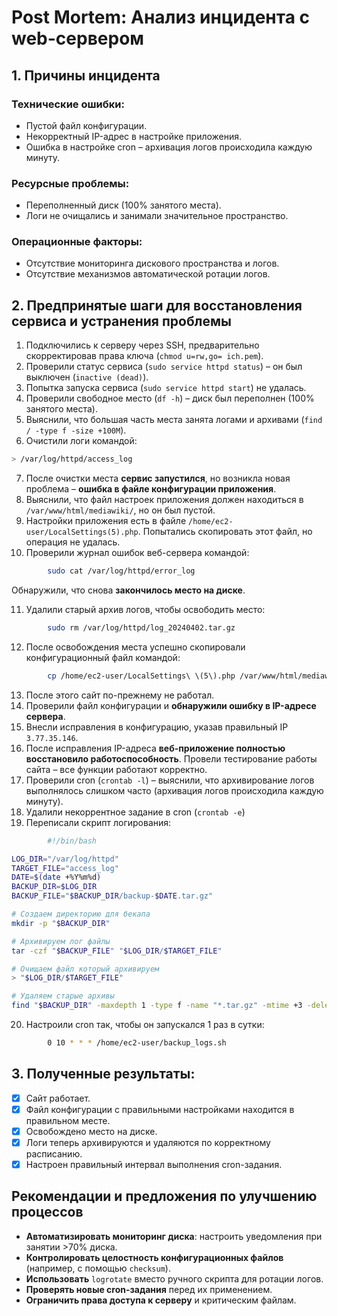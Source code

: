 # Post Mortem: Анализ инцидента с web-сервером

## 1. Причины инцидента

### Технические ошибки:

- Пустой файл конфигурации.
- Некорректный IP-адрес в настройке приложения.
- Ошибка в настройке cron – архивация логов происходила каждую минуту.

### Ресурсные проблемы:

- Переполненный диск (100% занятого места).
- Логи не очищались и занимали значительное пространство.

### Операционные факторы:

- Отсутствие мониторинга дискового пространства и логов.
- Отсутствие механизмов автоматической ротации логов.

## 2. Предпринятые шаги для восстановления сервиса и устранения проблемы

1. Подключились к серверу через SSH, предварительно скорректировав права ключа (`chmod u=rw,go= ich.pem`).
2. Проверили статус сервиса (`sudo service httpd status`) – он был выключен (`inactive (dead)`).
3. Попытка запуска сервиса (`sudo service httpd start`) не удалась.
4. Проверили свободное место (`df -h`) – диск был переполнен (100% занятого места).
5. Выяснили, что большая часть места занята логами и архивами (`find / -type f -size +100M`).
6. Очистили логи командой:

```bash
> /var/log/httpd/access_log
```

7. После очистки места **сервис запустился**, но возникла новая проблема – **ошибка в файле конфигурации приложения**.
8. Выяснили, что файл настроек приложения должен находиться в `/var/www/html/mediawiki/`, но он был пустой.
9. Настройки приложения есть в файле `/home/ec2-user/LocalSettings(5).php`. Попытались скопировать этот файл, но операция не удалась.
10. Проверили журнал ошибок веб-сервера командой:

```bash
        sudo cat /var/log/httpd/error_log
```

Обнаружили, что снова **закончилось место на диске**.

11. Удалили старый архив логов, чтобы освободить место:

```bash
        sudo rm /var/log/httpd/log_20240402.tar.gz
```

12. После освобождения места успешно скопировали конфигурационный файл командой:

```bash
        cp /home/ec2-user/LocalSettings\ \(5\).php /var/www/html/mediawiki/LocalSettings.php
```

13. После этого сайт по-прежнему не работал.
14. Проверили файл конфигурации и **обнаружили ошибку в IP-адресе сервера**.
15. Внесли исправления в конфигурацию, указав правильный IP `3.77.35.146`.
16. После исправления IP-адреса **веб-приложение полностью восстановило работоспособность**. Провели тестирование работы сайта – все функции работают корректно.
17. Проверили cron (`crontab -l`) – выяснили, что архивирование логов выполнялось слишком часто (архивация логов происходила каждую минуту).
18. Удалили некоррентное задание в cron (`crontab -e`)
19. Переписали скрипт логирования:

```bash
        #!/bin/bash

LOG_DIR="/var/log/httpd"
TARGET_FILE="access_log"
DATE=$(date +%Y%m%d)
BACKUP_DIR=$LOG_DIR
BACKUP_FILE="$BACKUP_DIR/backup-$DATE.tar.gz"

# Создаем директорию для бекапа
mkdir -p "$BACKUP_DIR"

# Архивируем лог файлы
tar -czf "$BACKUP_FILE" "$LOG_DIR/$TARGET_FILE"

# Очищаем файл который архивируем
> "$LOG_DIR/$TARGET_FILE"

# Удаляем старые архивы
find "$BACKUP_DIR" -maxdepth 1 -type f -name "*.tar.gz" -mtime +3 -delete
```

20. Настроили cron так, чтобы он запускался 1 раз в сутки:

```bash
        0 10 * * * /home/ec2-user/backup_logs.sh
```

## 3. Полученные результаты:

- [x] Сайт работает.
- [x] Файл конфигурации с правильными настройками находится в правильном месте.
- [x] Освобождено место на диске.
- [x] Логи теперь архивируются и удаляются по корректному расписанию.
- [x] Настроен правильный интервал выполнения cron-задания.

## Pекомендации и предложения по улучшению процессов

- **Автоматизировать мониторинг диска**: настроить уведомления при занятии >70% диска.
- **Контролировать целостность конфигурационных файлов** (например, с помощью `checksum`).
- **Использовать** `logrotate` вместо ручного скрипта для ротации логов.
- **Проверять новые cron-задания** перед их применением.
- **Ограничить права доступа к серверу** и критическим файлам.
